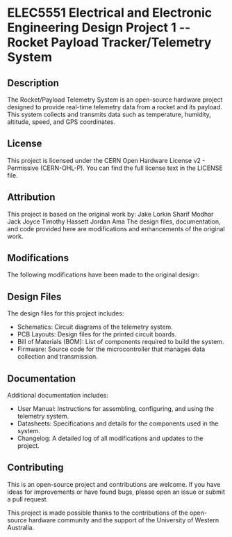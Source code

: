 # ELEC5551 Electrical and Electronic Engineering Design Project 1 -- Rocket Payload Tracker/Telemetry System

## Description
The Rocket/Payload Telemetry System is an open-source hardware project designed to provide real-time telemetry data from a rocket and its payload. 
This system collects and transmits data such as temperature, humidity, altitude, speed, and GPS coordinates. 

## License
This project is licensed under the CERN Open Hardware License v2 - Permissive (CERN-OHL-P). You can find the full license text in the LICENSE file.

## Attribution
This project is based on the original work by:
Jake Lorkin
Sharif Modhar
Jack Joyce
Timothy Hassett
Jordan Ama
The design files, documentation, and code provided here are modifications and enhancements of the original work.

## Modifications
The following modifications have been made to the original design:


## Design Files
The design files for this project includes:
- Schematics: Circuit diagrams of the telemetry system.
- PCB Layouts: Design files for the printed circuit boards.
- Bill of Materials (BOM): List of components required to build the system.
- Firmware: Source code for the microcontroller that manages data collection and transmission.

## Documentation
Additional documentation includes:
- User Manual: Instructions for assembling, configuring, and using the telemetry system.
- Datasheets: Specifications and details for the components used in the system.
- Changelog: A detailed log of all modifications and updates to the project.

## Contributing
This is an open-source project and contributions are welcome. If you have ideas for improvements or have found bugs, please open an issue or submit a pull request.

This project is made possible thanks to the contributions of the open-source hardware community and the support of the University of Western Australia. 
